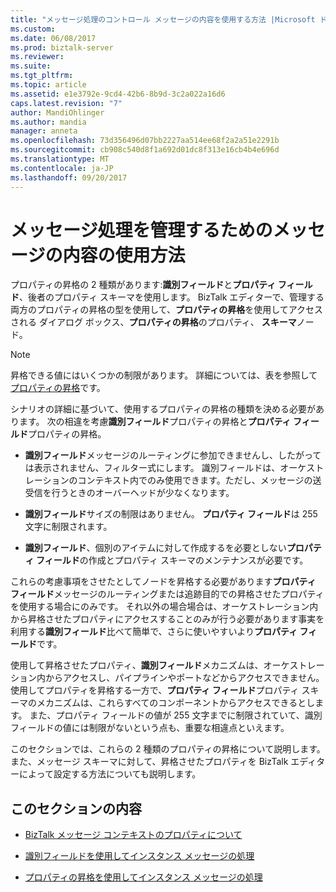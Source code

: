 ```yaml
---
title: "メッセージ処理のコントロール メッセージの内容を使用する方法 |Microsoft ドキュメント"
ms.custom: 
ms.date: 06/08/2017
ms.prod: biztalk-server
ms.reviewer: 
ms.suite: 
ms.tgt_pltfrm: 
ms.topic: article
ms.assetid: e1e3792e-9cd4-42b6-8b9d-3c2a022a16d6
caps.latest.revision: "7"
author: MandiOhlinger
ms.author: mandia
manager: anneta
ms.openlocfilehash: 73d356496d07bb2227aa514ee68f2a2a51e2291b
ms.sourcegitcommit: cb908c540d8f1a692d01dc8f313e16cb4b4e696d
ms.translationtype: MT
ms.contentlocale: ja-JP
ms.lasthandoff: 09/20/2017
---
```

# <a name="ways-to-use-message-content-to-control-message-processing"></a>メッセージ処理を管理するためのメッセージの内容の使用方法
プロパティの昇格の 2 種類があります:**識別フィールド**と**プロパティ フィールド**、後者のプロパティ スキーマを使用します。 BizTalk エディターで、管理する両方のプロパティの昇格の型を使用して、**プロパティの昇格**を使用してアクセスされる ダイアログ ボックス、**プロパティの昇格**のプロパティ、 **スキーマ**ノード。  
  
> [!NOTE]
>  昇格できる値にはいくつかの制限があります。 詳細については、表を参照して[プロパティの昇格](../core/promoting-properties.md)です。  
  
 シナリオの詳細に基づいて、使用するプロパティの昇格の種類を決める必要があります。 次の相違を考慮**識別フィールド**プロパティの昇格と**プロパティ フィールド**プロパティの昇格。  
  
-   **識別フィールド**メッセージのルーティングに参加できませんし、したがっては表示されません、フィルター式にします。 識別フィールドは、オーケストレーションのコンテキスト内でのみ使用できます。ただし、メッセージの送受信を行うときのオーバーヘッドが少なくなります。  
  
-   **識別フィールド**サイズの制限はありません。 **プロパティ フィールド**は 255 文字に制限されます。  
  
-   **識別フィールド**、個別のアイテムに対して作成するを必要としない**プロパティ フィールド**の作成とプロパティ スキーマのメンテナンスが必要です。  
  
 これらの考慮事項をさせたとしてノードを昇格する必要があります**プロパティ フィールド**メッセージのルーティングまたは追跡目的での昇格させたプロパティを使用する場合にのみです。 それ以外の場合場合は、オーケストレーション内から昇格させたプロパティにアクセスすることのみが行う必要があります事実を利用する**識別フィールド**比べて簡単で、さらに使いやすいより**プロパティ フィールド**です。  
  
 使用して昇格させたプロパティ、**識別フィールド**メカニズムは、オーケストレーション内からアクセスし、パイプラインやポートなどからアクセスできません。 使用してプロパティを昇格する一方で、**プロパティ フィールド**プロパティ スキーマのメカニズムは、これらすべてのコンポーネントからアクセスできるとします。 また、プロパティ フィールドの値が 255 文字までに制限されていて、識別フィールドの値には制限がないという点も、重要な相違点といえます。  
  
 このセクションでは、これらの 2 種類のプロパティの昇格について説明します。また、メッセージ スキーマに対して、昇格させたプロパティを BizTalk エディターによって設定する方法についても説明します。  
  
## <a name="in-this-section"></a>このセクションの内容  
  
-   [BizTalk メッセージ コンテキストのプロパティについて](../core/about-biztalk-message-context-properties.md)  
  
-   [識別フィールドを使用してインスタンス メッセージの処理](../core/instance-message-processing-using-distinguished-fields.md)  
  
-   [プロパティの昇格を使用してインスタンス メッセージの処理](../core/instance-message-processing-using-property-promotion.md)